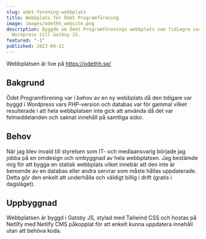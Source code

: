 ```yaml
---
slug: odet-forening-webbplats
title: Webbplats för Ödet Programförening
image: images/odethh_website.png
description: Byggde om Ödet Programförenings webbplats som tidiagre var skapat i
  Wordpress till Gatbsy JS.
featured: "-1"
published: 2023-04-11
---
```

Webbplatsen är live på <https://odethh.se/>

## Bakgrund

Ödet Programförening var i behov av en ny webbplats då den tidigare var byggd i Wordpress vars PHP-version och databas var för gammal vilket resulterade i att hela webbplatsen inte gick att använda då det var felmeddelanden och saknat innehåll på samtliga sidor.

## Behov

När jag blev invald till styrelsen som IT- och mediaansvarig började jag jobba på en omdesign och ombyggnad av hela webbplatsen. Jag bestämde mig för att bygga en statisk webbplats vilket innebär att den inte är beroende av en databas eller andra servrar som måste hållas uppdaterade. Detta gör den enkelt att underhålla och väldigt billig i drift (gratis i dagsläget).

## Uppbyggnad

Webbplatsen är byggd i Gatsby JS, stylad med Tailwind CSS och hostas på Netlify med Netlify CMS påkopplat för att enkelt kunna uppdatera innehåll utan att behöva koda.[](https://odethh.se/)
